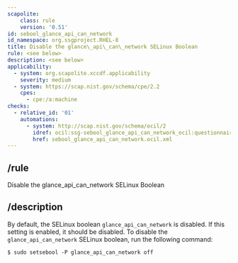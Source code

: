 ```yaml
---
scapolite:
    class: rule
    version: '0.51'
id: sebool_glance_api_can_network
id_namespace: org.ssgproject.RHEL-8
title: Disable the glance\_api\_can\_network SELinux Boolean
rule: <see below>
description: <see below>
applicability:
  - system: org.scapolite.xccdf.applicability
    severity: medium
  - system: https://scap.nist.gov/schema/cpe/2.2
    cpes:
      - cpe:/a:machine
checks:
  - relative_id: '01'
    automations:
      - system: http://scap.nist.gov/schema/ocil/2
        idref: ocil:ssg-sebool_glance_api_can_network_ocil:questionnaire:1
        href: sebool_glance_api_can_network.ocil.xml
---
```



## /rule

Disable the glance\_api\_can\_network SELinux Boolean

## /description

By
default, the SELinux boolean `glance_api_can_network` is disabled. If
this setting is enabled, it should be disabled. To disable the
`glance_api_can_network` SELinux boolean, run the following command:

``` 
$ sudo setsebool -P glance_api_can_network off
```
